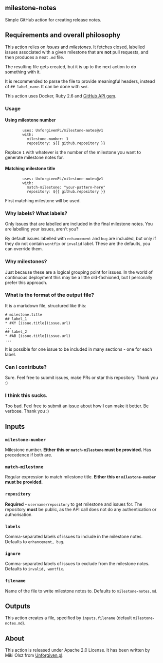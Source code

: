 ## milestone-notes

Simple GitHub action for creating release notes.

## Requirements and overall philosophy

This action relies on *issues* and *milestones*. It fetches closed, labelled issues associated with a given milestone that are **not** pull requests, and then produces a neat `.md` file.

The resulting file gets created, but it is up to the next action to do something with it.

It is recommended to parse the file to provide meaningful headers, instead of `## label_name`. It can be done with `sed`.

This action uses Docker, Ruby 2.6 and [GitHub API gem](https://github.com/piotrmurach/github).

### Usage

#### Using milestone number

```
        uses: UnforgivenPL/milestone-notes@v1
        with:
          milestone-number: 1
          repository: ${{ github.repository }}
```

Replace `1` with whatever is the number of the milestone you want to generate milestone notes for.

#### Matching milestone title 

```
        uses: UnforgivenPL/milestone-notes@v1
        with:
          match-milestone: "your-pattern-here"
          repository: ${{ github.repository }}
```

First matching milestone will be used.

### Why labels? What labels?

Only issues that are labelled are included in the final milestone notes. You are labelling your issues, aren't you?

By default issues labelled with `enhancement` and `bug` are included, but only if they do not contain `wontfix` or `invalid` label. These are the defaults, you can override them.

### Why milestones?

Just because these are a logical grouping point for issues. In the world of continuous deployment this may be a little old-fashioned, but I personally prefer this approach.

### What is the format of the output file?

It is a markdown file, structured like this:

```
# milestone.title
## label_1
* #XY [issue.title](issue.url)
...
## label_2
* #AB [issue.title](issue.url)
...
```

It is possible for one issue to be included in many sections - one for each label.

### Can I contribute?

Sure. Feel free to submit issues, make PRs or star this repository. Thank you :)

### I think this sucks.

Too bad. Feel free to submit an issue about how I can make it better. Be verbose. Thank you :)

## Inputs

### `milestone-number`

Milestone number. **Either this or `match-milestone` must be provided.** Has precedence if both are.

### `match-milestone`

Regular expression to match milestone title. **Either this or `milestone-number` must be provided.**

### `repository`

**Required** - `username/repository` to get milestone and issues for. The repository **must** be public, as the API call does not do any authentication or authorisation.

### `labels`

Comma-separated labels of issues to include in the milestone notes. Defaults to `enhancement, bug`.

### `ignore`

Comma-separated labels of issues to exclude from the milestone notes. Defaults to `invalid, wontfix`.

### `filename`

Name of the file to write milestone notes to. Defaults to `milestone-notes.md`.

## Outputs

This action creates a file, specified by `inputs.filename` (default `milestone-notes.md`).

## About

This action is released under Apache 2.0 License. It has been written by Miki Olsz from [Unforgiven.pl](https://www.unforgiven.pl).
